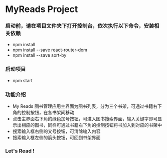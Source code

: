 # MyReads Project

### 启动前，请在项目文件夹下打开控制台，依次执行以下命令，安装相关依赖
* npm install
* npm install --save react-router-dom
* npm install --save sort-by

### 启动项目
* npm start

### 功能介绍
* My Reads 图书管理应用主界面为图书列表，分为三个书架，可通过书籍右下角的控制按钮，在各书架间移动
* 点击主界面右下角的绿色加号按钮，可进入图书搜索界面，输入关键字即可显示出相应的图书，同样可通过书籍右下角的控制按钮将书加入到对应的书架中
* 搜索输入框右侧的叉号按钮，可清除输入内容
* 搜索输入框左侧的箭头按钮，可回到书架界面

### Let's Read !